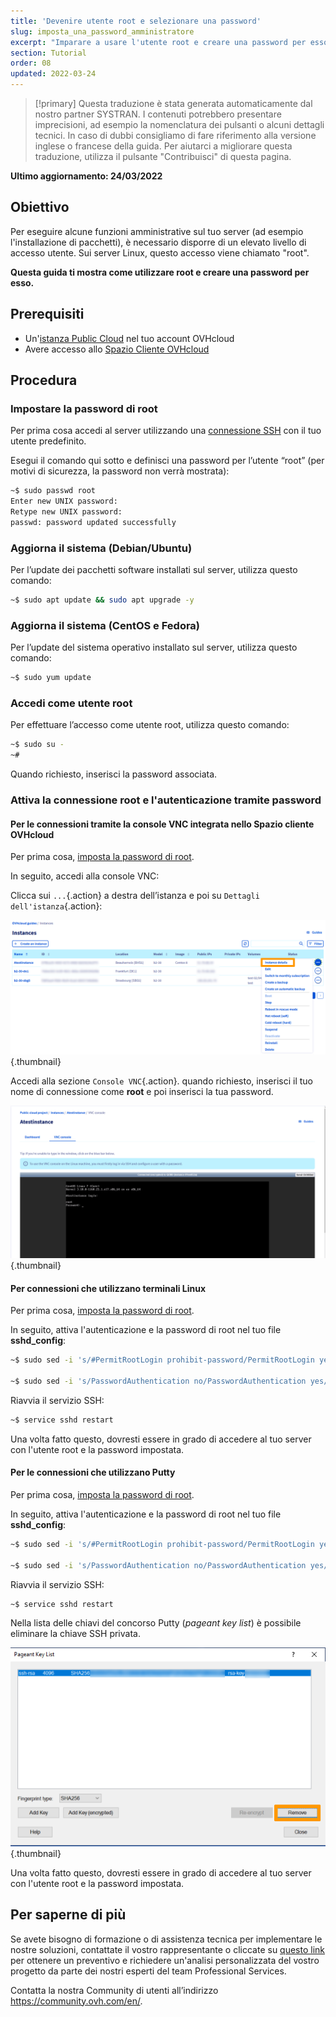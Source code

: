 ```yaml
---
title: 'Devenire utente root e selezionare una password'
slug: imposta_una_password_amministratore
excerpt: "Imparare a usare l'utente root e creare una password per esso"
section: Tutorial
order: 08
updated: 2022-03-24
---
```


> [!primary]
> Questa traduzione è stata generata automaticamente dal nostro partner SYSTRAN. I contenuti potrebbero presentare imprecisioni, ad esempio la nomenclatura dei pulsanti o alcuni dettagli tecnici. In caso di dubbi consigliamo di fare riferimento alla versione inglese o francese della guida. Per aiutarci a migliorare questa traduzione, utilizza il pulsante "Contribuisci" di questa pagina.
>

**Ultimo aggiornamento: 24/03/2022**

## Obiettivo

Per eseguire alcune funzioni amministrative sul tuo server (ad esempio l'installazione di pacchetti), è necessario disporre di un elevato livello di accesso utente. Sui server Linux, questo accesso viene chiamato "root".

**Questa guida ti mostra come utilizzare root e creare una password per esso.**

## Prerequisiti

- Un'[istanza Public Cloud](https://docs.ovh.com/it/public-cloud/primi-passi-public-cloud/#step-3-crea-unistanza) nel tuo account OVHcloud
- Avere accesso allo [Spazio Cliente OVHcloud](https://www.ovh.com/auth/?action=gotomanager&from=https://www.ovh.it/&ovhSubsidiary=it)

## Procedura

### Impostare la password di root  <a name="settingtherootpassword"></a>

Per prima cosa accedi al server utilizzando una [connessione SSH](https://docs.ovh.com/it/public-cloud/primi-passi-public-cloud/#step-4-accedi-alla-tua-istanza) con il tuo utente predefinito.

Esegui il comando qui sotto e definisci una password per l’utente “root” (per motivi di sicurezza, la password non verrà mostrata):

```bash
~$ sudo passwd root
Enter new UNIX password:
Retype new UNIX password:
passwd: password updated successfully 
```

### Aggiorna il sistema (Debian/Ubuntu)

Per l’update dei pacchetti software installati sul server, utilizza questo comando:

```bash
~$ sudo apt update && sudo apt upgrade -y
```

### Aggiorna il sistema (CentOS e Fedora)

Per l’update del sistema operativo installato sul server, utilizza questo comando:

```bash
~$ sudo yum update
```

### Accedi come utente root

Per effettuare l’accesso come utente root, utilizza questo comando:

```bash
~$ sudo su -
~#
```

Quando richiesto, inserisci la password associata.


### Attiva la connessione root e l'autenticazione tramite password

#### Per le connessioni tramite la console VNC integrata nello Spazio cliente OVHcloud

Per prima cosa, [imposta la password di root](#settingtherootpassword).

In seguito, accedi alla console VNC:

Clicca sui `...`{.action} a destra dell’istanza e poi su `Dettagli dell'istanza`{.action}: 

![access instance](images/instancedetails.png){.thumbnail} 

Accedi alla sezione `Console VNC`{.action}. quando richiesto, inserisci il tuo nome di connessione come **root** e poi inserisci la tua password.

![vnc](images/vnc.png){.thumbnail} 

#### Per connessioni che utilizzano terminali Linux

Per prima cosa, [imposta la password di root](#settingtherootpassword).

In seguito, attiva l'autenticazione e la password di root nel tuo file **sshd_config**:

```bash
~$ sudo sed -i 's/#PermitRootLogin prohibit-password/PermitRootLogin yes/g' /etc/ssh/sshd_config

~$ sudo sed -i 's/PasswordAuthentication no/PasswordAuthentication yes/g' /etc/ssh/sshd_config
```

Riavvia il servizio SSH:

```bash
~$ service sshd restart
```

Una volta fatto questo, dovresti essere in grado di accedere al tuo server con l'utente root e la password impostata.

#### Per le connessioni che utilizzano Putty

Per prima cosa, [imposta la password di root](#settingtherootpassword).

In seguito, attiva l'autenticazione e la password di root nel tuo file **sshd_config**:

```bash
~$ sudo sed -i 's/#PermitRootLogin prohibit-password/PermitRootLogin yes/g' /etc/ssh/sshd_config

~$ sudo sed -i 's/PasswordAuthentication no/PasswordAuthentication yes/g' /etc/ssh/sshd_config
```

Riavvia il servizio SSH:

```bash
~$ service sshd restart
```

Nella lista delle chiavi del concorso Putty (*pageant key list*) è possibile eliminare la chiave SSH privata.

![remove private key](images/pageantkeylist.png){.thumbnail}

Una volta fatto questo, dovresti essere in grado di accedere al tuo server con l'utente root e la password impostata.

## Per saperne di più

Se avete bisogno di formazione o di assistenza tecnica per implementare le nostre soluzioni, contattate il vostro rappresentante o cliccate su [questo link](https://www.ovhcloud.com/it/professional-services/) per ottenere un preventivo e richiedere un'analisi personalizzata del vostro progetto da parte dei nostri esperti del team Professional Services.

Contatta la nostra Community di utenti all’indirizzo <https://community.ovh.com/en/>.